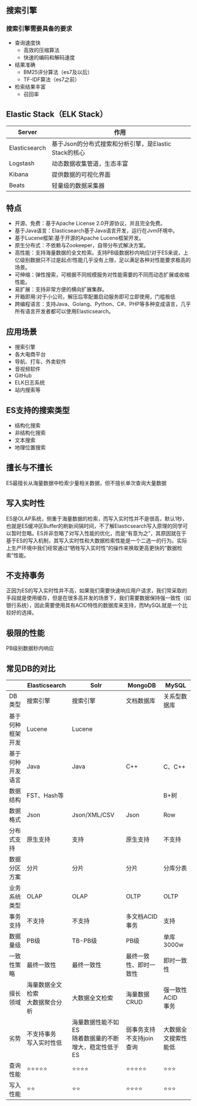 ## 搜索引擎

### 搜索引擎需要具备的要求

- 查询速度快
  - 高效的压缩算法
  - 快速的编码和解码速度
- 结果准确
  - BM25评分算法（es7及以后）
  - TF-IDF算法（es7之前）
- 检索结果丰富
  - 召回率

## Elastic Stack（ELK Stack）

| Server        | 作用                                                  |
| ------------- | ----------------------------------------------------- |
| Elasticsearch | 基于Json的分布式搜索和分析引擎，是Elastic Stack的核心 |
| Logstash      | 动态数据收集管道，生态丰富                            |
| Kibana        | 提供数据的可视化界面                                  |
| Beats         | 轻量级的数据采集器                                    |

## 特点

- 开源、免费：基于Apache License 2.0开源协议，并且完全免费。
- 基于Java语言：Elasticsearch基于Java语言开发，运行在Jvm环境中。
- 基于Lucene框架∶基于开源的Apache Lucene框架开发。
- 原生分布式：不依赖与Zookeeper，自带分布式解决方案。
- 高性能：支持海量数据的全文检索。支持PB级数据秒内响应!对于ES来说，上亿级别数据只不过是起点!性能几乎没有上限，足以满足各种对性能要求极高的场景。
- 可伸缩：弹性搜索，可根据不同规模服务对性能需要的不同而动态扩展或收缩性能。
- 易扩展：支持非常方便的横向扩展集群。
- 开箱即用∶对于小公司，解压后零配置启动服务即可立即使用，门槛极低
- 跨编程语言：支持Java、Golang、Python、C#、PHP等多种变成语言，几乎所有语言开发者都可以使用Elasticsearch。

## 应用场景

- 搜索引擎
- 各大电商平台
- 导航、打车、外卖软件
- 音视频软件
- GitHub
- ELK日志系统
- 站内搜索等

## ES支持的搜索类型

- 结构化搜索
- 非结构化搜索
- 文本搜索
- 地理位置搜索

## 擅长与不擅长

ES最擅长从海量数据中检索少量相关数据，但不擅长单次查询大量数据

## 写入实时性

ES是OLAP系统，侧重于海量数据的检索，而写入实时性并不是很高，默认1秒，也就是ES缓冲区Buffer的刷新间隔时间，不了解Elasticsearch写入原理的同学可以暂时忽略。ES并非忽略了对写入性能的优化，而是“有意为之”，其原因就在于基于ES的写入机制，其写入实时性和大数据检索性能是一个二选一的行为。实际上生产环境中我们经常通过“牺牲写入实时性”的操作来换取更高更快的“数据检索”性能。

## 不支持事务

正因为ES的写入实时性并不高，如果我们需要快速响应用户请求，我们常采取的手段就是使用缓存，但是在很多高并发的场景下，我们需要数据保持强一致性（如银行系统），因此需要使用具有ACID特性的数据库来支持，而MySQL就是一个比较好的选择。

## 极限的性能

PB级别数据秒内响应

## 常见DB的对比

|                  | Elasticsearch                        | Solr                                                       | MongoDB                        | MySQL                        |
| ---------------- | ------------------------------------ | ---------------------------------------------------------- | ------------------------------ | ---------------------------- |
| DB类型           | 搜索引擎                             | 搜索引擎                                                   | 文档数据库                     | 关系型数据库                 |
| 基于何种框架开发 | Lucene                               | Lucene                                                     |                                |                              |
| 基于何种开发语言 | Java                                 | Java                                                       | C++                            | C、C++                       |
| 数据结构         | FST、Hash等                          |                                                            |                                | B+树                         |
| 数据格式         | Json                                 | Json/XML/CSV                                               | Json                           | Row                          |
| 分布式支持       | 原生支持                             | 支持                                                       | 原生支持                       | 不支持                       |
| 数据分区方案     | 分片                                 | 分片                                                       | 分片                           | 分库分表                     |
| 业务系统类型     | OLAP                                 | OLAP                                                       | OLTP                           | OLTP                         |
| 事务支持         | 不支持                               | 不支持                                                     | 多文档ACID事务                 | 支持                         |
| 数据量级         | PB级                                 | TB-PB级                                                    | PB级                           | 单库3000w                    |
| 一致性策略       | 最终一致性                           | 最终一致性                                                 | 最终一致性、即时一致性         | 即时一致性                   |
| 擅长领域         | 海量数据全文检索<br />大数据聚合分析 | 大数据全文检索                                             | 海量数据CRUD                   | 强一致性<br />ACID<br />事务 |
| 劣势             | 不支持事务<br />写入实时性低         | 海量数据性能不如ES<br />随着数据量的不断增大，稳定性低于ES | 弱事务支持<br />不支持join查询 | 大数据全文搜索性能低         |
| 查询性能         | ⭐️⭐️⭐️⭐️⭐️                                | ⭐️⭐️⭐️⭐️                                                       | ⭐️⭐️⭐️⭐️⭐️                          | ⭐️⭐️⭐️                          |
| 写入性能         | ⭐️⭐️                                   | ⭐️⭐️                                                         | ⭐️⭐️⭐️⭐️                           | ⭐️⭐️⭐️                          |

